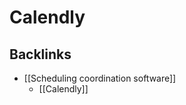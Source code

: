 # Calendly

## Backlinks
* [[Scheduling coordination software]]
	* [[Calendly]]

<!-- {BearID:5210801D-E11F-4098-AA20-B3799FBDFA7B-19492-000001FF2B0102D7} -->
